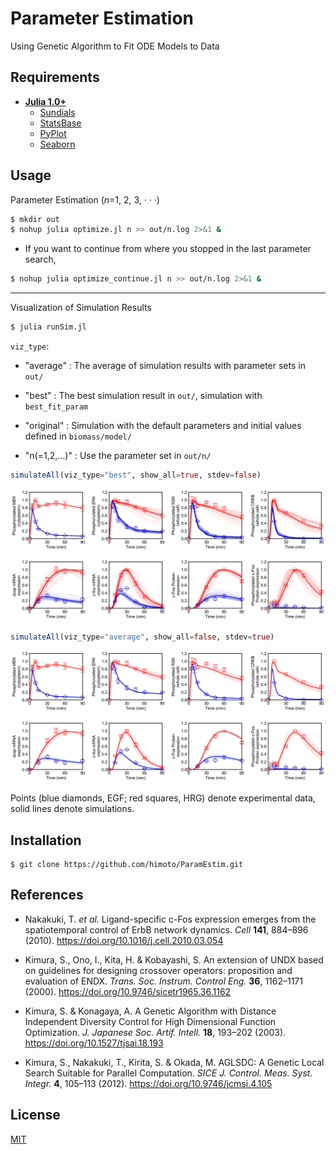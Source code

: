 # Parameter Estimation
Using Genetic Algorithm to Fit ODE Models to Data

## Requirements
- **[Julia 1.0+](https://julialang.org)**
    - [Sundials](https://github.com/JuliaDiffEq/Sundials.jl)
    - [StatsBase](https://github.com/JuliaStats/StatsBase.jl)
    - [PyPlot](https://github.com/JuliaPy/PyPlot.jl)
    - [Seaborn](https://github.com/JuliaPy/Seaborn.jl)

## Usage
Parameter Estimation (*n*=1, 2, 3, · · ·)
```bash
$ mkdir out
$ nohup julia optimize.jl n >> out/n.log 2>&1 &
```
- If you want to continue from where you stopped in the last parameter search,
```bash
$ nohup julia optimize_continue.jl n >> out/n.log 2>&1 &
```
---
Visualization of Simulation Results
```bash
$ julia runSim.jl
```

```viz_type```:

- "average"
    : The average of simulation results with parameter sets in ```out/```

- "best"
    : The best simulation result in ```out/```, simulation with ```best_fit_param```

- "original"
    : Simulation with the default parameters and initial values defined in ```biomass/model/```

- "n(=1,2,...)"
    : Use the parameter set in ```out/n/```

```julia
simulateAll(viz_type="best", show_all=true, stdev=false)
```

![simulation_best](images/simulation_best.png)

```julia
simulateAll(viz_type="average", show_all=false, stdev=true)
```

![simulation_average](images/simulation_average.png)

Points (blue diamonds, EGF; red squares, HRG) denote experimental data, solid lines denote simulations.

## Installation
    $ git clone https://github.com/himoto/ParamEstim.git


## References
- Nakakuki, T. *et al.* Ligand-specific c-Fos expression emerges from the spatiotemporal control of ErbB network dynamics. *Cell* **141**, 884–896 (2010). https://doi.org/10.1016/j.cell.2010.03.054

- Kimura, S., Ono, I., Kita, H. & Kobayashi, S. An extension of UNDX based on guidelines for designing crossover operators: proposition and evaluation of ENDX. *Trans. Soc. Instrum. Control Eng.* **36**, 1162–1171 (2000). https://doi.org/10.9746/sicetr1965.36.1162

- Kimura, S. & Konagaya, A. A Genetic Algorithm with Distance Independent Diversity Control for High Dimensional Function Optimization. *J. Japanese Soc. Artif. Intell.* **18**, 193–202 (2003). https://doi.org/10.1527/tjsai.18.193

- Kimura, S., Nakakuki, T., Kirita, S. & Okada, M. AGLSDC: A Genetic Local Search Suitable for Parallel Computation. *SICE J. Control. Meas. Syst. Integr.* **4**, 105–113 (2012). https://doi.org/10.9746/jcmsi.4.105

## License
[MIT](/LICENSE)
